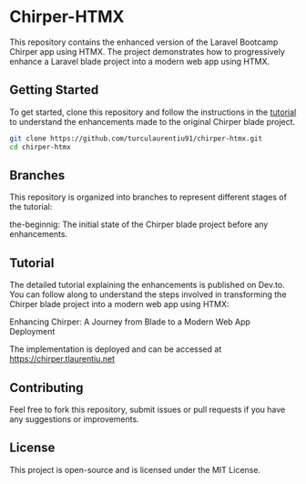 # Chirper-HTMX

This repository contains the enhanced version of the Laravel Bootcamp Chirper app using HTMX. The project demonstrates how to progressively enhance a Laravel blade project into a modern web app using HTMX.

## Getting Started

To get started, clone this repository and follow the instructions in the [tutorial](https://dev.to/turculaurentiu91/laravel-htmx--g0n) to understand the enhancements made to the original Chirper blade project.

```bash
git clone https://github.com/turculaurentiu91/chirper-htmx.git
cd chirper-htmx
```

## Branches

This repository is organized into branches to represent different stages of the tutorial:

the-beginnig: The initial state of the Chirper blade project before any enhancements.

## Tutorial

The detailed tutorial explaining the enhancements is published on Dev.to. You can follow along to understand the steps involved in transforming the Chirper blade project into a modern web app using HTMX:

Enhancing Chirper: A Journey from Blade to a Modern Web App
Deployment

The implementation is deployed and can be accessed at https://chirper.tlaurentiu.net

## Contributing

Feel free to fork this repository, submit issues or pull requests if you have any suggestions or improvements.

## License

This project is open-source and is licensed under the MIT License.
